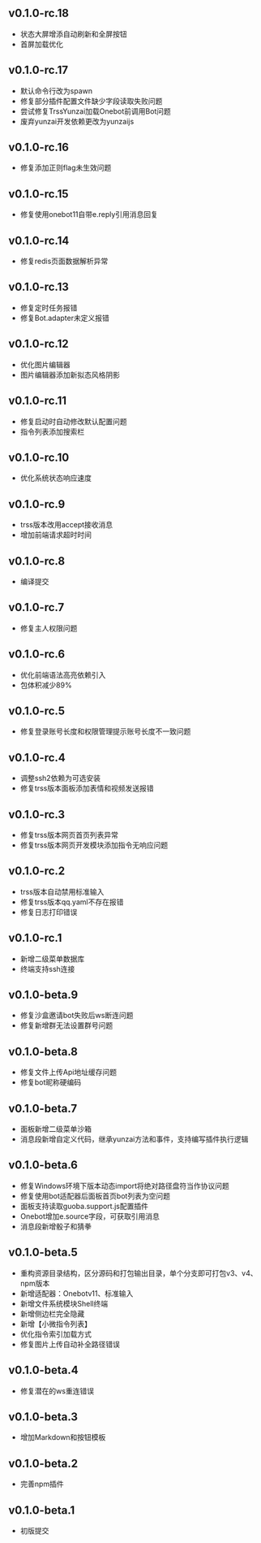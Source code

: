 ## v0.1.0-rc.18

- 状态大屏增添自动刷新和全屏按钮
- 首屏加载优化

## v0.1.0-rc.17

- 默认命令行改为spawn
- 修复部分插件配置文件缺少字段读取失败问题
- 尝试修复TrssYunzai加载Onebot前调用Bot问题
- 废弃yunzai开发依赖更改为yunzaijs

## v0.1.0-rc.16

- 修复添加正则flag未生效问题

## v0.1.0-rc.15

- 修复使用onebot11自带e.reply引用消息回复

## v0.1.0-rc.14

- 修复redis页面数据解析异常

## v0.1.0-rc.13

- 修复定时任务报错
- 修复Bot.adapter未定义报错

## v0.1.0-rc.12

- 优化图片编辑器
- 图片编辑器添加新拟态风格阴影

## v0.1.0-rc.11

- 修复启动时自动修改默认配置问题
- 指令列表添加搜索栏

## v0.1.0-rc.10

- 优化系统状态响应速度

## v0.1.0-rc.9

- trss版本改用accept接收消息
- 增加前端请求超时时间

## v0.1.0-rc.8

- 编译提交

## v0.1.0-rc.7

- 修复主人权限问题

## v0.1.0-rc.6

- 优化前端语法高亮依赖引入
- 包体积减少89%

## v0.1.0-rc.5

- 修复登录账号长度和权限管理提示账号长度不一致问题

## v0.1.0-rc.4

- 调整ssh2依赖为可选安装
- 修复trss版本面板添加表情和视频发送报错

## v0.1.0-rc.3

- 修复trss版本网页首页列表异常
- 修复trss版本网页开发模块添加指令无响应问题

## v0.1.0-rc.2

- trss版本自动禁用标准输入
- 修复trss版本qq.yaml不存在报错
- 修复日志打印错误

## v0.1.0-rc.1

- 新增二级菜单数据库
- 终端支持ssh连接

## v0.1.0-beta.9

- 修复沙盒邀请bot失败后ws断连问题
- 修复新增群无法设置群号问题

## v0.1.0-beta.8

- 修复文件上传Api地址缓存问题
- 修复bot昵称硬编码

## v0.1.0-beta.7

- 面板新增二级菜单沙箱
- 消息段新增自定义代码，继承yunzai方法和事件，支持编写插件执行逻辑

## v0.1.0-beta.6

- 修复Windows环境下版本动态import将绝对路径盘符当作协议问题
- 修复使用bot适配器后面板首页bot列表为空问题
- 面板支持读取guoba.support.js配置插件
- Onebot增加e.source字段，可获取引用消息
- 消息段新增骰子和猜拳

## v0.1.0-beta.5

- 重构资源目录结构，区分源码和打包输出目录，单个分支即可打包v3、v4、npm版本
- 新增适配器：Onebotv11、标准输入
- 新增文件系统模块Shell终端
- 新增侧边栏完全隐藏
- 新增【小微指令列表】
- 优化指令索引加载方式
- 修复图片上传自动补全路径错误

## v0.1.0-beta.4

- 修复潜在的ws重连错误

## v0.1.0-beta.3

- 增加Markdown和按钮模板
  
## v0.1.0-beta.2

- 完善npm插件
  
## v0.1.0-beta.1

- 初版提交